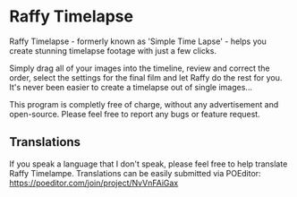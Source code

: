 # Raffy Timelapse

Raffy Timelapse - formerly known as 'Simple Time Lapse' - helps you create stunning timelapse footage with just a few clicks.

Simply drag all of your images into the timeline, review and correct the order, select the settings for the final film and let Raffy do the rest for you. It's never been easier to create a timelapse out of single images...

This program is completly free of charge, without any advertisement and open-source. Please feel free to report any bugs or feature request.

## Translations
If you speak a language that I don't speak, please feel free to help translate Raffy Timelampe. Translations can be easily submitted via POEditor: https://poeditor.com/join/project/NvVnFAiGax
